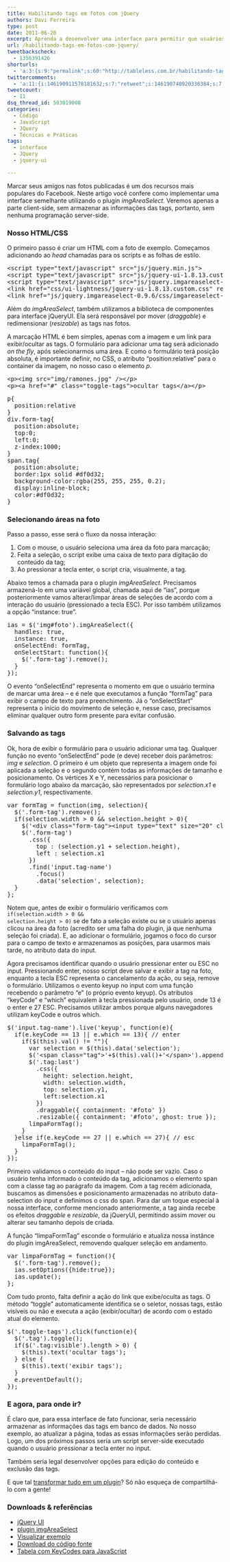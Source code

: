 ```yaml
---
title: Habilitando tags em fotos com jQuery
authors: Davi Ferreira
type: post
date: 2011-06-20
excerpt: Aprenda a desenvolver uma interface para permitir que usuários apliquem tags/marcações nas fotos do seu aplicativo.
url: /habilitando-tags-em-fotos-com-jquery/
tweetbackscheck:
  - 1356391426
shorturls:
  - 'a:3:{s:9:"permalink";s:60:"http://tableless.com.br/habilitando-tags-em-fotos-com-jquery";s:7:"tinyurl";s:26:"http://tinyurl.com/3wj45vf";s:4:"isgd";s:19:"http://is.gd/ArPxDe";}'
twittercomments:
  - 'a:11:{i:146190911578181632;s:7:"retweet";i:146190740920336384;s:7:"retweet";i:146190740811292672;s:7:"retweet";i:146190740911951872;s:7:"retweet";i:154981204230279170;s:7:"retweet";i:154979761498767362;s:7:"retweet";i:154978857068404736;s:7:"retweet";i:154978179969331200;s:7:"retweet";i:159802454521810945;s:7:"retweet";i:159801048658219009;s:7:"retweet";i:164941506757668865;s:7:"retweet";}'
tweetcount:
  - 11
dsq_thread_id: 503019008
categories:
  - Código
  - JavaScript
  - JQuery
  - Técnicas e Práticas
tags:
  - interface
  - JQuery
  - jquery-ui

---
```

Marcar seus amigos nas fotos publicadas é um dos recursos mais populares do Facebook. Neste artigo você confere como implementar uma interface semelhante utilizando o plugin _imgAreaSelect_. Veremos apenas a parte client-side, sem armazenar as informações das tags, portanto, sem nenhuma programação server-side.

### Nosso HTML/CSS

O primeiro passo é criar um HTML com a foto de exemplo. Começamos adicionando ao _head_ chamadas para os scripts e as folhas de estilo.

<pre class="lang-html">&lt;script type="text/javascript" src="js/jquery.min.js"&gt;
&lt;script type="text/javascript" src="js/jquery-ui-1.8.13.custom.min.js"&gt;
&lt;script type="text/javascript" src="js/jquery.imgareaselect-0.9.6/scripts/jquery.imgareaselect.min.js"&gt;
&lt;link href="css/ui-lightness/jquery-ui-1.8.13.custom.css" rel="stylesheet" /&gt;
&lt;link href="js/jquery.imgareaselect-0.9.6/css/imgareaselect-default.css" rel="stylesheet" /&gt;
</pre>

Além do _imgAreaSelect_, também utilizamos a biblioteca de componentes para interface jQueryUI. Ela será responsável por mover (_draggable_) e redimensionar (_resizable_) as tags nas fotos.

A marcação HTML é bem simples, apenas com a imagem e um link para exibir/ocultar as tags. O formulário para adicionar uma tag será adicionado _on the fly_, após selecionarmos uma área. E como o formulário terá posição absoluta, é importante definir, no CSS, o atributo &#8220;position:relative&#8221; para o container da imagem, no nosso caso o elemento _p_.

<pre class="lang-html">&lt;p&gt;&lt;img src="img/ramones.jpg" /&gt;&lt;/p&gt;
&lt;p&gt;&lt;a href="#" class="toggle-tags"&gt;ocultar tags&lt;/a&gt;&lt;/p&gt;
</pre>

<pre class="lang-css">p{
  position:relative
}
div.form-tag{
  position:absolute;
  top:0;
  left:0;
  z-index:1000;
}
span.tag{
  position:absolute;
  border:1px solid #df0d32;
  background-color:rgba(255, 255, 255, 0.2);
  display:inline-block;
  color:#df0d32;
}
</pre>

### Selecionando áreas na foto

Passo a passo, esse será o fluxo da nossa interação:

  1. Com o mouse, o usuário seleciona uma área da foto para marcação;
  2. Feita a seleção, o script exibe uma caixa de texto para digitação do conteúdo da tag;
  3. Ao pressionar a tecla enter, o script cria, visualmente, a tag.

Abaixo temos a chamada para o plugin _imgAreaSelect_. Precisamos armazená-lo em uma variável global, chamada aqui de &#8220;ias&#8221;, porque posteriormente vamos alterar/limpar áreas de seleções de acordo com a interação do usuário (pressionado a tecla ESC). Por isso também utilizamos a opção &#8220;instance: true&#8221;.

<pre class="lang-jquery">ias = $('img#foto').imgAreaSelect({
  handles: true,
  instance: true,
  onSelectEnd: formTag,
  onSelectStart: function(){
    $('.form-tag').remove();
  }
});
</pre>

O evento &#8220;onSelectEnd&#8221; representa o momento em que o usuário termina de marcar uma área &#8211; e é nele que executamos a função &#8220;formTag&#8221; para exibir o campo de texto para preenchimento. Já o &#8220;onSelectStart&#8221; representa o início do movimento de seleção e, nesse caso, precisamos eliminar qualquer outro form presente para evitar confusão.

### Salvando as tags

Ok, hora de exibir o formulário para o usuário adicionar uma tag. Qualquer função no evento &#8220;onSelectEnd&#8221; pode (e deve) receber dois parâmetros: _img_ e _selection_. O primeiro é um objeto que representa a imagem onde foi aplicada a seleção e o segundo contém todas as informações de tamanho e posicionamento. Os vértices X e Y, necessários para posicionar o formulário logo abaixo da marcação, são representados por _selection.x1_ e _selection.y1_, respectivamente.

<pre class="lang-jquery">var formTag = function(img, selection){
  $('.form-tag').remove();
  if(selection.width &gt; 0 && selection.height &gt; 0){
    $('&lt;div class="form-tag"&gt;&lt;input type="text" size="20" class="tag-name" /&gt;&lt;/div&gt;').insertAfter(img);
    $('.form-tag')
      .css({
        top : (selection.y1 + selection.height),
        left : selection.x1
      })
      .find('input.tag-name')
        .focus()
        .data('selection', selection);
  }
};
</pre>

Notem que, antes de exibir o formulário verificamos com <code class="lang-jquery">if(selection.width &gt; 0 && selection.height &gt; 0)</code> se de fato a seleção existe ou se o usuário apenas clicou na área da foto (acredito ser uma falha do plugin, já que nenhuma seleção foi criada). E, ao adicionar o formulário, jogamos o foco do cursor para o campo de texto e armazenamos as posições, para usarmos mais tarde, no atributo data do input.

Agora precisamos identificar quando o usuário pressionar enter ou ESC no input. Pressionando enter, nosso script deve salvar e exibir a tag na foto, enquanto a tecla ESC representa o cancelamento da ação, ou seja, remove o formulário. Utilizamos o evento keyup no input com uma função recebendo o parâmetro &#8220;e&#8221; (o próprio evento keyup). Os atributos &#8220;keyCode&#8221; e &#8220;which&#8221; equivalem à tecla pressionada pelo usuário, onde 13 é o enter e 27 ESC. Precisamos utilizar ambos porque alguns navegadores utilizam keyCode e outros which.

<pre class="lang-jquery">$('input.tag-name').live('keyup', function(e){
  if(e.keyCode == 13 || e.which == 13){ // enter
    if($(this).val() != ""){
      var selection = $(this).data('selection');
      $('&lt;span class="tag"&gt;'+$(this).val()+'&lt;/span&gt;').appendTo($(this).parent().parent());
      $('.tag:last')
        .css({
          height: selection.height,
          width: selection.width,
          top: selection.y1,
          left:selection.x1
        })
        .draggable({ containment: '#foto' })
        .resizable({ containment: '#foto', ghost: true });
      limpaFormTag();
    }
  }else if(e.keyCode == 27 || e.which == 27){ // esc
    limpaFormTag();
  }
});
</pre>

Primeiro validamos o conteúdo do input &#8211; não pode ser vazio. Caso o usuário tenha informado o conteúdo da tag, adicionamos o elemento span com a classe tag ao parágrafo da imagem. Com a tag recém adicionada, buscamos as dimensões e posicionamento armazenadas no atributo data-selection do input e definimos o css do span. Para dar um toque especial à nossa interface, conforme mencionado anteriormente, a tag ainda recebe os efeitos _draggable_ e _resizable_, da jQueryUI, permitindo assim mover ou alterar seu tamanho depois de criada.

A função &#8220;limpaFormTag&#8221; esconde o formulário e atualiza nossa instânce do plugin imgAreaSelect, removendo qualquer seleção em andamento.

<pre class="lang-jquery">var limpaFormTag = function(){
  $('.form-tag').remove();
  ias.setOptions({hide:true});
  ias.update();
};
</pre>

Com tudo pronto, falta definir a ação do link que exibe/oculta as tags. O método &#8220;toggle&#8221; automaticamente identifica se o seletor, nossas tags, estão visíveis ou não e executa a ação (exibir/ocultar) de acordo com o estado atual do elemento.

<pre class="lang-jquery">$('.toggle-tags').click(function(e){
  $('.tag').toggle();
  if($('.tag:visible').length &gt; 0) {
    $(this).text('ocultar tags');
  } else {
    $(this).text('exibir tags');
  }
  e.preventDefault();
});
</pre>

### E agora, para onde ir?

É claro que, para essa interface de fato funcionar, seria necessário armazenar as informações das tags em banco de dados. No nosso exemplo, ao atualizar a página, todas as essas informações serão perdidas. Logo, um dos próximos passos seria um script server-side executado quando o usuário pressionar a tecla enter no input.

Também seria legal desenvolver opções para edição do conteúdo e exclusão das tags.

E que tal <a href="http://tableless.com.br/anatomia-de-um-plugin-jquery" target="_blank">transformar tudo em um plugin</a>? Só não esqueça de compartilhá-lo com a gente!

### Downloads & referências

  * <a href="http://jqueryui.com/" target="_blank">jQuery UI</a>
  * <a href="http://odyniec.net/projects/imgareaselect/" target="_blank">plugin imgAreaSelect</a>
  * <a href="http://tableless.github.io/exemplos/habilitando-tags-em-fotos-com-jquery/" target="_blank">Visualizar exemplo</a>
  * <a href="https://github.com/tableless/exemplos/tree/gh-pages/habilitando-tags-em-fotos-com-jquery" target="_blank">Download do código fonte</a>
  * <a href="http://www.cambiaresearch.com/c4/702b8cd1-e5b0-42e6-83ac-25f0306e3e25/javascript-char-codes-key-codes.aspx" target="_blank">Tabela com KeyCodes para JavaScript</a>